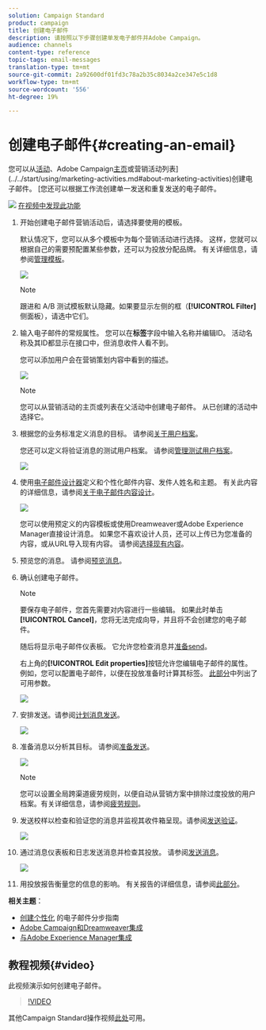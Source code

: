 ```yaml
---
solution: Campaign Standard
product: campaign
title: 创建电子邮件
description: 请按照以下步骤创建单发电子邮件并Adobe Campaign。
audience: channels
content-type: reference
topic-tags: email-messages
translation-type: tm+mt
source-git-commit: 2a92600df01fd3c78a2b35c8034a2ce347e5c1d8
workflow-type: tm+mt
source-wordcount: '556'
ht-degree: 19%

---
```



# 创建电子邮件{#creating-an-email}

您可以从[活动](../../start/using/marketing-activities.md#creating-a-marketing-activity)、Adobe Campaign[主页](../../start/using/interface-description.md#home-page)或营销活动列表](../../start/using/marketing-activities.md#about-marketing-activities)创建电子邮件。 [您还可以根据工作流创建单一发送和重复发送的电子邮件。

![](assets/do-not-localize/how-to-video.png) [在视频中发现此功能](#video)

1. 开始创建电子邮件营销活动后，请选择要使用的模板。

   默认情况下，您可以从多个模板中为每个营销活动进行选择。 这样，您就可以根据自己的需要预配置某些参数，还可以为投放分配品牌。 有关详细信息，请参阅[管理模板](../../start/using/marketing-activity-templates.md)。

   ![](assets/email_creation_1.png)

   >[!NOTE]
   >
   >跟进和 A/B 测试模板默认隐藏。如果要显示左侧的框（**[!UICONTROL Filter]**&#x200B;侧面板），请选中它们。

1. 输入电子邮件的常规属性。 您可以在&#x200B;**标签**&#x200B;字段中输入名称并编辑ID。 活动名称及其ID都显示在接口中，但消息收件人看不到。

   您可以添加用户会在营销策划内容中看到的描述。

   ![](assets/email_creation_2.png)

   >[!NOTE]
   >
   >您可以从营销活动的主页或列表在父活动中创建电子邮件。 从已创建的活动中选择它。

1. 根据您的业务标准定义消息的目标。 请参阅[关于用户档案](../../audiences/using/about-profiles.md)。

   您还可以定义将验证消息的测试用户档案。 请参阅[管理测试用户档案](../../audiences/using/managing-test-profiles.md)。

   ![](assets/email_creation_3.png)

1. 使用[电子邮件设计器](../../designing/using/designing-content-in-adobe-campaign.md)定义和个性化邮件内容、发件人姓名和主题。 有关此内容的详细信息，请参阅[关于电子邮件内容设计](../../designing/using/designing-content-in-adobe-campaign.md)。

   ![](assets/email_creation_4.png)

   您可以使用预定义的内容模板或使用Dreamweaver或Adobe Experience Manager直接设计消息。 如果您不喜欢设计人员，还可以上传已为您准备的内容，或从URL导入现有内容。 请参阅[选择现有内容](../../designing/using/using-existing-content.md)。

1. 预览您的消息。 请参阅[预览消息](../../sending/using/previewing-messages.md)。
1. 确认创建电子邮件。

   >[!NOTE]
   >
   >要保存电子邮件，您首先需要对内容进行一些编辑。 如果此时单击&#x200B;**[!UICONTROL Cancel]**，您将无法完成向导，并且将不会创建您的电子邮件。

   随后将显示电子邮件仪表板。 它允许您检查消息并[准备send](../../sending/using/preparing-the-send.md)。

   右上角的&#x200B;**[!UICONTROL Edit properties]**&#x200B;按钮允许您编辑电子邮件的属性。 例如，您可以配置电子邮件，以便在投放准备时计算其标签。  [此部分](../../administration/using/configuring-email-channel.md#list-of-email-properties)中列出了可用参数。

   ![](assets/delivery_dashboard_2.png)

1. 安排发送。请参阅[计划消息发送](../../sending/using/about-scheduling-messages.md)。

   ![](assets/delivery_planning.png)

1. 准备消息以分析其目标。 请参阅[准备发送](../../sending/using/confirming-the-send.md)。

   ![](assets/preparing_delivery_2.png)

   >[!NOTE]
   >
   >您可以设置全局跨渠道疲劳规则，以便自动从营销方案中排除过度投放的用户档案。有关详细信息，请参阅[疲劳规则](../../sending/using/fatigue-rules.md)。

1. 发送校样以检查和验证您的消息并监视其收件箱呈现。请参阅[发送验证](../../sending/using/sending-proofs.md)。

   ![](assets/bat_select.png)

1. 通过消息仪表板和日志发送消息并检查其投放。 请参阅[发送消息](../../sending/using/confirming-the-send.md)。

   ![](assets/confirm_delivery.png)

1. 用投放报告衡量您的信息的影响。 有关报告的详细信息，请参阅[此部分](../../reporting/using/about-dynamic-reports.md)。

**相关主题**：

* [创建个性化](https://helpx.adobe.com/cn/campaign/kb/acs-get-started-with-emails.html) 的电子邮件分步指南
* [Adobe Campaign和Dreamweaver集成](../../designing/using/using-integrations.md#editing-content-in-dreamweaver)
* [与Adobe Experience Manager集成](../../integrating/using/integrating-with-experience-manager.md)

## 教程视频{#video}

此视频演示如何创建电子邮件。

>[!VIDEO](https://video.tv.adobe.com/v/23721?quality=12)

其他Campaign Standard操作视频[此处](https://experienceleague.adobe.com/docs/campaign-standard-learn/tutorials/overview.html?lang=zh-Hans)可用。
